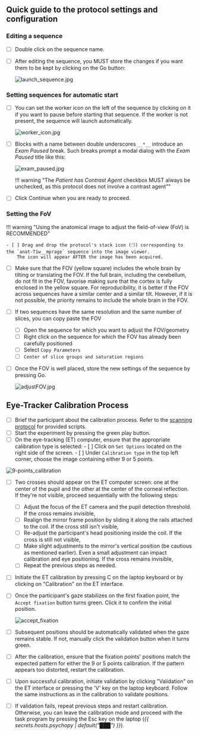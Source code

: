 ## Quick guide to the protocol settings and configuration

### Editing a sequence
- [ ] Double click on the sequence name.
- [ ] After editing the sequence, you MUST store the changes if you want them to be kept by clicking on the <span class="consolebutton red">Go</span> button:

    ![launch_sequence.jpg](../assets/images/launch_sequence.jpg)

### Setting sequences for automatic start
- [ ] You can set the worker icon on the left of the sequence by clicking on it if you want to pause before starting that sequence. If the worker is not present, the sequence will launch automatically.

    ![worker_icon.jpg](../assets/images/worker_icon.jpg)

- [ ] Blocks with a name between double underscores `__*__` introduce an *Exam Paused* break.
    Such breaks prompt a modal dialog with the *Exam Paused* title like this:

    ![exam_paused.jpg](../assets/images/exam_paused.jpg)

    !!! warning "The *Patient has Contrast Agent* checkbox MUST always be unchecked, as this protocol does not involve a contrast agent""

- [ ] Click <span class="consolebutton red">Continue</span> when you are ready to proceed.

### Setting the FoV
!!! warning "Using the anatomical image to adjust the field-of-view (FoV) is RECOMMENDED"

    - [ ] Drag and drop the protocol's stack icon (🗇) corresponding to the `anat-T1w__mprage` sequence into the image viewer.
        The icon will appear AFTER the image has been acquired.

- [ ] Make sure that the FOV (yellow square) includes the whole brain by tilting or translating the FOV. If the full brain, including the cerebellum, do not fit in the FOV, favorise making sure that the cortex is fully enclosed in the yellow square. For reproducibility, it is better if the FOV across sequences have a similar center and a similar tilt. However, if it is not possible, the priority remains to include the whole brain in the FOV.
- [ ] If two sequences have the same resolution and the same number of slices, you can copy paste the FOV
    - [ ] Open the sequence for which you want to adjust the FOV/geometry
    - [ ] Right click on the sequence for which the FOV has already been carefully positioned
    - [ ] Select `Copy Parameters`
    - [ ] `Center of slice groups and saturation regions`
- [ ] Once the FOV is well placed, store the new settings of the sequence by pressing <span class="consolebutton red">Go</span>.

    ![adjustFOV.jpg](../assets/images/adjustFOV.jpg)

## Eye-Tracker Calibration Process

- [ ] Brief the participant about the calibration process. Refer to the [scanning protocol](scanning.md) for provided scripts.
- [ ] Start the experiment by pressing the green play button.
- [ ] On the eye-tracking (ET) computer, ensure that the appropriate calibration type is selected:
        - [ ] Click on `Set Options` located on the right side of the screen.
        - [ ] Under `Calibration type` in the top left corner, choose the image containing either 9 or 5 points.
      
![9-points_calibration](../assets/images/9-points_calibration.jpg)
      
- [ ] Two crosses should appear on the ET computer screen: one at the center of the pupil and the other at the center of the corneal reflection. If they're not visible, proceed sequentially with the following steps:
    - [ ] Adjust the focus of the ET camera and the pupil detection threshold. If the cross remains invisible,
    - [ ] Realign the mirror frame position by sliding it along the rails attached to the coil. If the cross still isn't visible,
    - [ ] Re-adjust the participant's head positioning inside the coil. If the cross is still not visible,
    - [ ] Make slight adjustments to the mirror's vertical position (be cautious as mentioned earlier). Even a small adjustment can impact calibration and eye positioning. If the cross remains invisible,
    - [ ] Repeat the previous steps as needed.
- [ ] Initiate the ET calibration by pressing <span class="keypress">C</span> on the laptop keyboard or by clicking on "Calibration" on the ET interface.
- [ ] Once the participant's gaze stabilizes on the first fixation point, the `Accept fixation` button turns green. Click it to confirm the initial position.

    ![accept_fixation](../assets/images/accept_fixation.jpg) 

- [ ] Subsequent positions should be automatically validated when the gaze remains stable. If not, manually click the validation button when it turns green.
- [ ] After the calibration, ensure that the fixation points' positions match the expected pattern for either the 9 or 5 points calibration. If the pattern appears too distorted, restart the calibration.
- [ ] Upon successful calibration, initiate validation by clicking "Validation" on the ET interface or pressing the 'V' key on the laptop keyboard. Follow the same instructions as in the calibration to validate positions.
- [ ] If validation fails, repeat previous steps and restart calibration. Otherwise, you can leave the calibration mode and proceed with the task program by pressing the <span class="keypress">Esc</span> key on the laptop (*{{ secrets.hosts.psychopy | default("███") }}*).
